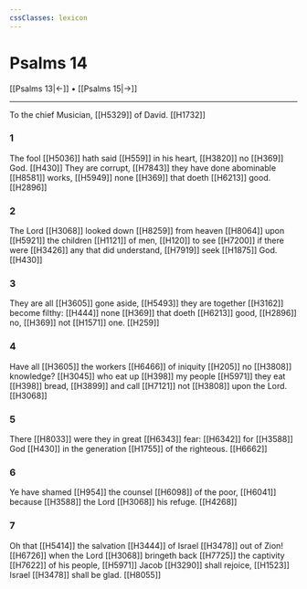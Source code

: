 ```yaml
---
cssClasses: lexicon
---
```

# Psalms 14

[[Psalms 13|←]] • [[Psalms 15|→]]

---

To the chief Musician, [[H5329]] of David. [[H1732]]

### 1
The fool [[H5036]] hath said [[H559]] in his heart, [[H3820]] no [[H369]] God. [[H430]] They are corrupt, [[H7843]] they have done abominable [[H8581]] works, [[H5949]] none [[H369]] that doeth [[H6213]] good. [[H2896]]

### 2
The Lord [[H3068]] looked down [[H8259]] from heaven [[H8064]] upon [[H5921]] the children [[H1121]] of men, [[H120]] to see [[H7200]] if there were [[H3426]] any that did understand, [[H7919]] seek [[H1875]] God. [[H430]]

### 3
They are all [[H3605]] gone aside, [[H5493]] they are together [[H3162]] become filthy: [[H444]] none [[H369]] that doeth [[H6213]] good, [[H2896]] no, [[H369]] not [[H1571]] one. [[H259]]

### 4
Have all [[H3605]] the workers [[H6466]] of iniquity [[H205]] no [[H3808]] knowledge? [[H3045]] who eat up [[H398]] my people [[H5971]] they eat [[H398]] bread, [[H3899]] and call [[H7121]] not [[H3808]] upon the Lord. [[H3068]]

### 5
There [[H8033]] were they in great [[H6343]] fear: [[H6342]] for [[H3588]] God [[H430]] in the generation [[H1755]] of the righteous. [[H6662]]

### 6
Ye have shamed [[H954]] the counsel [[H6098]] of the poor, [[H6041]] because [[H3588]] the Lord [[H3068]] his refuge. [[H4268]]

### 7
Oh that [[H5414]] the salvation [[H3444]] of Israel [[H3478]] out of Zion! [[H6726]] when the Lord [[H3068]] bringeth back [[H7725]] the captivity [[H7622]] of his people, [[H5971]] Jacob [[H3290]] shall rejoice, [[H1523]] Israel [[H3478]] shall be glad. [[H8055]]
